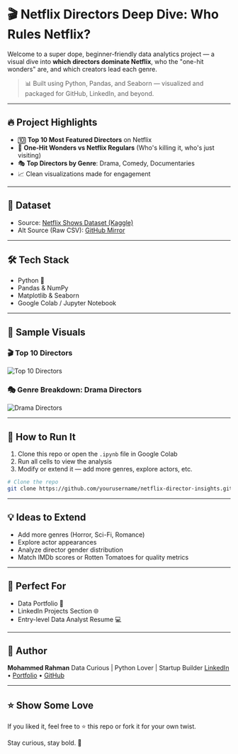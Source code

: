 # 🎬 Netflix Directors Deep Dive: Who Rules Netflix?

Welcome to a super dope, beginner-friendly data analytics project — a visual dive into **which directors dominate Netflix**, who the "one-hit wonders" are, and which creators lead each genre.

> 📊 Built using Python, Pandas, and Seaborn — visualized and packaged for GitHub, LinkedIn, and beyond.

---

## 🔥 Project Highlights

* 🔟 **Top 10 Most Featured Directors** on Netflix
* 🎯 **One-Hit Wonders vs Netflix Regulars** (Who's killing it, who's just visiting)
* 🎭 **Top Directors by Genre**: Drama, Comedy, Documentaries
* 📈 Clean visualizations made for engagement

---

## 📁 Dataset

* Source: [Netflix Shows Dataset (Kaggle)](https://www.kaggle.com/datasets/shivamb/netflix-shows)
* Alt Source (Raw CSV): [GitHub Mirror](https://raw.githubusercontent.com/prasertcbs/basic-dataset/master/netflix_titles.csv)

---

## 🛠️ Tech Stack

* Python 🐍
* Pandas & NumPy
* Matplotlib & Seaborn
* Google Colab / Jupyter Notebook

---

## 📸 Sample Visuals

### 🎬 Top 10 Directors

![Top 10 Directors](top_10_directors.png)

### 🎭 Genre Breakdown: Drama Directors

![Drama Directors](drama_directors.png)

---

## 📜 How to Run It

1. Clone this repo or open the `.ipynb` file in Google Colab
2. Run all cells to view the analysis
3. Modify or extend it — add more genres, explore actors, etc.

```bash
# Clone the repo
git clone https://github.com/yourusername/netflix-director-insights.git
```

---

## 💡 Ideas to Extend

* Add more genres (Horror, Sci-Fi, Romance)
* Explore actor appearances
* Analyze director gender distribution
* Match IMDb scores or Rotten Tomatoes for quality metrics

---

## 💼 Perfect For

* Data Portfolio 📁
* LinkedIn Projects Section 🌐
* Entry-level Data Analyst Resume 💻

---

## 🧠 Author

**Mohammed Rahman**
Data Curious | Python Lover | Startup Builder
[LinkedIn](https://www.linkedin.com/in/yourprofile) • [Portfolio](https://yourdomain.com) • [GitHub](https://github.com/yourusername)

---

## ⭐ Show Some Love

If you liked it, feel free to ⭐️ this repo or fork it for your own twist.

Stay curious, stay bold. 🚀
